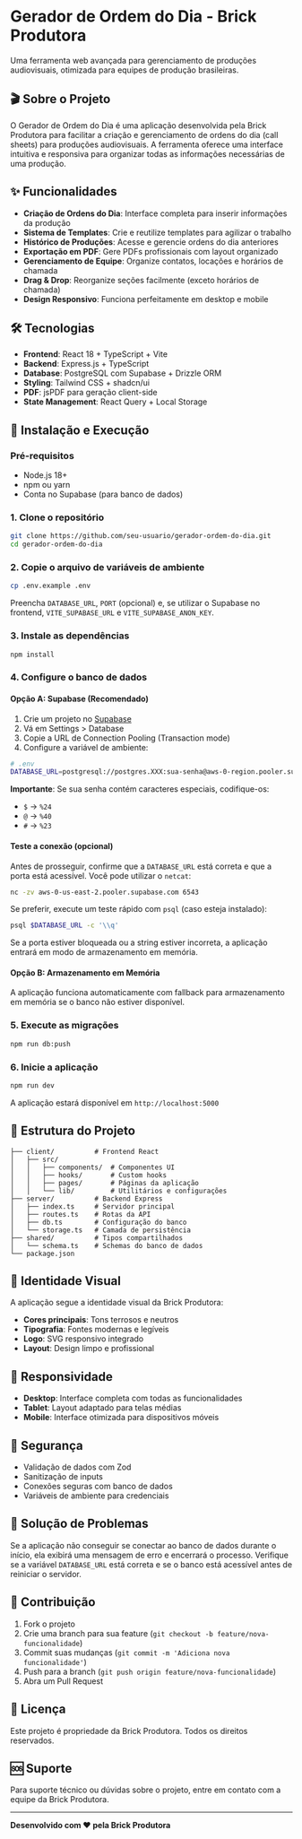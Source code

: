 # Gerador de Ordem do Dia - Brick Produtora

Uma ferramenta web avançada para gerenciamento de produções audiovisuais, otimizada para equipes de produção brasileiras.

## 🎬 Sobre o Projeto

O Gerador de Ordem do Dia é uma aplicação desenvolvida pela Brick Produtora para facilitar a criação e gerenciamento de ordens do dia (call sheets) para produções audiovisuais. A ferramenta oferece uma interface intuitiva e responsiva para organizar todas as informações necessárias de uma produção.

## ✨ Funcionalidades

- **Criação de Ordens do Dia**: Interface completa para inserir informações da produção
- **Sistema de Templates**: Crie e reutilize templates para agilizar o trabalho
- **Histórico de Produções**: Acesse e gerencie ordens do dia anteriores
- **Exportação em PDF**: Gere PDFs profissionais com layout organizado
- **Gerenciamento de Equipe**: Organize contatos, locações e horários de chamada
- **Drag & Drop**: Reorganize seções facilmente (exceto horários de chamada)
- **Design Responsivo**: Funciona perfeitamente em desktop e mobile

## 🛠 Tecnologias

- **Frontend**: React 18 + TypeScript + Vite
- **Backend**: Express.js + TypeScript
- **Database**: PostgreSQL com Supabase + Drizzle ORM
- **Styling**: Tailwind CSS + shadcn/ui
- **PDF**: jsPDF para geração client-side
- **State Management**: React Query + Local Storage

## 🚀 Instalação e Execução

### Pré-requisitos
- Node.js 18+ 
- npm ou yarn
- Conta no Supabase (para banco de dados)

### 1. Clone o repositório
```bash
git clone https://github.com/seu-usuario/gerador-ordem-do-dia.git
cd gerador-ordem-do-dia
```

### 2. Copie o arquivo de variáveis de ambiente
```bash
cp .env.example .env
```
Preencha `DATABASE_URL`, `PORT` (opcional) e, se utilizar o Supabase no frontend,
`VITE_SUPABASE_URL` e `VITE_SUPABASE_ANON_KEY`.

### 3. Instale as dependências
```bash
npm install
```

### 4. Configure o banco de dados

#### Opção A: Supabase (Recomendado)
1. Crie um projeto no [Supabase](https://supabase.com)
2. Vá em Settings > Database
3. Copie a URL de Connection Pooling (Transaction mode)
4. Configure a variável de ambiente:

```bash
# .env
DATABASE_URL=postgresql://postgres.XXX:sua-senha@aws-0-region.pooler.supabase.com:6543/postgres
```

**Importante**: Se sua senha contém caracteres especiais, codifique-os:
- `$` → `%24`
- `@` → `%40`
- `#` → `%23`

#### Teste a conexão (opcional)
Antes de prosseguir, confirme que a `DATABASE_URL` está correta e que a porta está acessível. Você pode utilizar o `netcat`:

```bash
nc -zv aws-0-us-east-2.pooler.supabase.com 6543
```

Se preferir, execute um teste rápido com `psql` (caso esteja instalado):

```bash
psql $DATABASE_URL -c '\\q'
```

Se a porta estiver bloqueada ou a string estiver incorreta, a aplicação entrará em modo de armazenamento em memória.

#### Opção B: Armazenamento em Memória
A aplicação funciona automaticamente com fallback para armazenamento em memória se o banco não estiver disponível.


### 5. Execute as migrações
```bash
npm run db:push
```

### 6. Inicie a aplicação
```bash
npm run dev
```

A aplicação estará disponível em `http://localhost:5000`

## 📁 Estrutura do Projeto

```
├── client/          # Frontend React
│   ├── src/
│   │   ├── components/  # Componentes UI
│   │   ├── hooks/       # Custom hooks
│   │   ├── pages/       # Páginas da aplicação
│   │   └── lib/         # Utilitários e configurações
├── server/          # Backend Express
│   ├── index.ts     # Servidor principal
│   ├── routes.ts    # Rotas da API
│   ├── db.ts        # Configuração do banco
│   └── storage.ts   # Camada de persistência
├── shared/          # Tipos compartilhados
│   └── schema.ts    # Schemas do banco de dados
└── package.json
```

## 🎨 Identidade Visual

A aplicação segue a identidade visual da Brick Produtora:
- **Cores principais**: Tons terrosos e neutros
- **Tipografia**: Fontes modernas e legíveis
- **Logo**: SVG responsivo integrado
- **Layout**: Design limpo e profissional

## 📱 Responsividade

- **Desktop**: Interface completa com todas as funcionalidades
- **Tablet**: Layout adaptado para telas médias
- **Mobile**: Interface otimizada para dispositivos móveis

## 🔐 Segurança

- Validação de dados com Zod
- Sanitização de inputs
- Conexões seguras com banco de dados
- Variáveis de ambiente para credenciais

## 🔧 Solução de Problemas

Se a aplicação não conseguir se conectar ao banco de dados durante o
início, ela exibirá uma mensagem de erro e encerrará o processo. Verifique
se a variável `DATABASE_URL` está correta e se o banco está acessível
antes de reiniciar o servidor.

## 🤝 Contribuição

1. Fork o projeto
2. Crie uma branch para sua feature (`git checkout -b feature/nova-funcionalidade`)
3. Commit suas mudanças (`git commit -m 'Adiciona nova funcionalidade'`)
4. Push para a branch (`git push origin feature/nova-funcionalidade`)
5. Abra um Pull Request

## 📄 Licença

Este projeto é propriedade da Brick Produtora. Todos os direitos reservados.

## 🆘 Suporte

Para suporte técnico ou dúvidas sobre o projeto, entre em contato com a equipe da Brick Produtora.

---

**Desenvolvido com ❤️ pela Brick Produtora**
